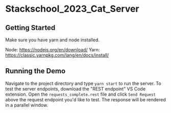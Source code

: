 # Stackschool_2023_Cat_Server


## Getting Started
Make sure you have yarn and node installed. 

Node: https://nodejs.org/en/download/
Yarn: https://classic.yarnpkg.com/lang/en/docs/install/

## Running the Demo
Navigate to the project directory and type `yarn start` to run the server. To test the server endpoints, download the "REST endpoint" VS Code extension. Open the `requests_complete.rest` file and click `Send Request` above the request endpoint you'd like to test. The response will be rendered in a parallel window.
